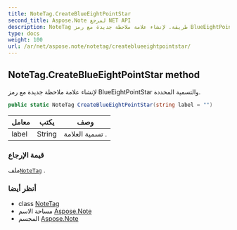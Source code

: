 ```yaml
---
title: NoteTag.CreateBlueEightPointStar
second_title: Aspose.Note لمرجع NET API
description: NoteTag طريقة. لإنشاء علامة ملاحظة جديدة مع رمز BlueEightPointStar والتسمية المحددة.
type: docs
weight: 100
url: /ar/net/aspose.note/notetag/createblueeightpointstar/
---
```

## NoteTag.CreateBlueEightPointStar method

لإنشاء علامة ملاحظة جديدة مع رمز BlueEightPointStar والتسمية المحددة.

```csharp
public static NoteTag CreateBlueEightPointStar(string label = "")
```

| معامل | يكتب | وصف |
| --- | --- | --- |
| label | String | تسمية العلامة . |

### قيمة الإرجاع

ملف[`NoteTag`](../) .

### أنظر أيضا

* class [NoteTag](../)
* مساحة الاسم [Aspose.Note](../../notetag/)
* المجسم [Aspose.Note](../../../)


